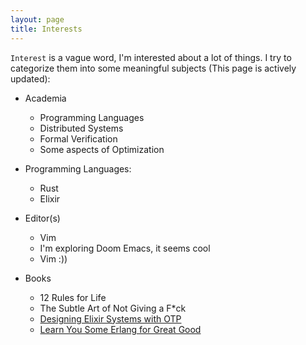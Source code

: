 ```yaml
---
layout: page
title: Interests
---
```


`Interest` is a vague word, I'm interested about a lot of things. I try to categorize them into some
meaningful subjects (This page is actively updated):

- Academia
	- Programming Languages
	- Distributed Systems
	- Formal Verification
	- Some aspects of Optimization
	

-  Programming Languages:
	- Rust
	- Elixir


- Editor(s)
	- Vim
	- I'm exploring Doom Emacs, it seems cool
	- Vim :))

- Books
	- 12 Rules for Life
	- The Subtle Art of Not Giving a F\*ck
	- [Designing Elixir Systems with OTP](https://pragprog.com/titles/jgotp/designing-elixir-systems-with-otp/)
	- [Learn You Some Erlang for Great Good](https://learnyousomeerlang.com)
